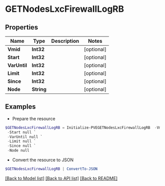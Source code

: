 # GETNodesLxcFirewallLogRB
## Properties

Name | Type | Description | Notes
------------ | ------------- | ------------- | -------------
**Vmid** | **Int32** |  | [optional] 
**Start** | **Int32** |  | [optional] 
**VarUntil** | **Int32** |  | [optional] 
**Limit** | **Int32** |  | [optional] 
**Since** | **Int32** |  | [optional] 
**Node** | **String** |  | [optional] 

## Examples

- Prepare the resource
```powershell
$GETNodesLxcFirewallLogRB = Initialize-PVEGETNodesLxcFirewallLogRB  -Vmid null `
 -Start null `
 -VarUntil null `
 -Limit null `
 -Since null `
 -Node null
```

- Convert the resource to JSON
```powershell
$GETNodesLxcFirewallLogRB | ConvertTo-JSON
```

[[Back to Model list]](../README.md#documentation-for-models) [[Back to API list]](../README.md#documentation-for-api-endpoints) [[Back to README]](../README.md)

